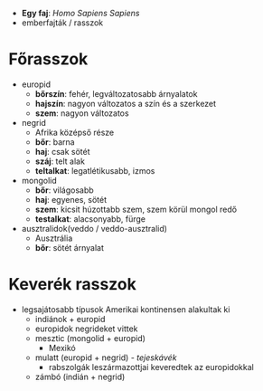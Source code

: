 - **Egy faj**: *Homo Sapiens Sapiens*
- emberfajták / rasszok
# Főrasszok
- europid
	- **bőrszín**: fehér, legváltozatosabb árnyalatok
	- **hajszín**: nagyon változatos a szín és a szerkezet
	- **szem**: nagyon változatos
- negrid
	- Afrika középső része
	- **bőr**: barna
	- **haj**: csak sötét
	- **száj**: telt alak
	- **teltalkat**: legatlétikusabb, izmos
- mongolid
	- **bőr**: világosabb
	- **haj**: egyenes, sötét
	- **szem**: kicsit húzottabb szem, szem körül mongol redő
	- **testalkat**: alacsonyabb, fürge
- ausztralidok(veddo / veddo-ausztralid)
	- Ausztrália
	- **bőr**: sötét árnyalat

# Keverék rasszok
- legsajátosabb típusok Amerikai kontinensen alakultak ki
	- indiánok + europid
	- europidok negrideket vittek
	- mesztic (mongolid + europid)
		- Mexikó
	- mulatt (europid + negrid) - *tejeskávék*
		- rabszolgák leszármazottjai keveredtek az europidokkal
	- zámbó (indián + negrid)